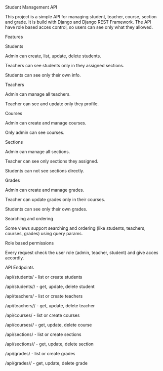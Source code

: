 Student Management API

This project is a simple API for managing student, teacher, course, section and grade. It is build with Django and Django REST Framework. The API have role based acces control, so users can see only what they allowed.

Features

Students

Admin can create, list, update, delete students.

Teachers can see students only in they assigned sections.

Students can see only their own info.

Teachers

Admin can manage all teachers.

Teacher can see and update only they profile.

Courses

Admin can create and manage courses.

Only admin can see courses.

Sections

Admin can manage all sections.

Teacher can see only sections they assigned.

Students can not see sections directly.

Grades

Admin can create and manage grades.

Teacher can update grades only in their courses.

Students can see only their own grades.

Searching and ordering

Some views support searching and ordering (like students, teachers, courses, grades) using query params.

Role based permissions

Every request check the user role (admin, teacher, student) and give acces accordly.

API Endpoints

/api/students/ - list or create students

/api/students/<id>/ - get, update, delete student

/api/teachers/ - list or create teachers

/api/teachers/<id>/ - get, update, delete teacher

/api/courses/ - list or create courses

/api/courses/<id>/ - get, update, delete course

/api/sections/ - list or create sections

/api/sections/<id>/ - get, update, delete section

/api/grades/ - list or create grades

/api/grades/<id>/ - get, update, delete grade
